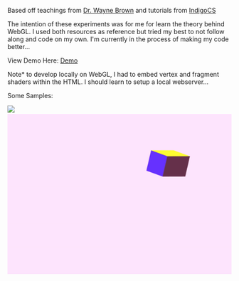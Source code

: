 Based off teachings from [Dr. Wayne Brown](http://learnwebgl.brown37.net/index.html) and tutorials from [IndigoCS](https://www.youtube.com/watch?v=kB0ZVUrI4Aw&list=PLjcVFFANLS5zH_PeKC6I8p0Pt1hzph_rt)

The intention of these experiments was for me for learn the theory behind WebGL. I used both resources as reference but tried my best to not follow along and code on my own. I'm currently in the process of making my code better...

View Demo Here:
[Demo](https://graciexia8.github.io/WebGL_Experiments/)

Note* to develop locally on WebGL, I had to embed vertex and fragment shaders within the HTML. I should learn to setup a local webserver...

Some Samples:

![](sample1.gif)
![](sample2.gif)
